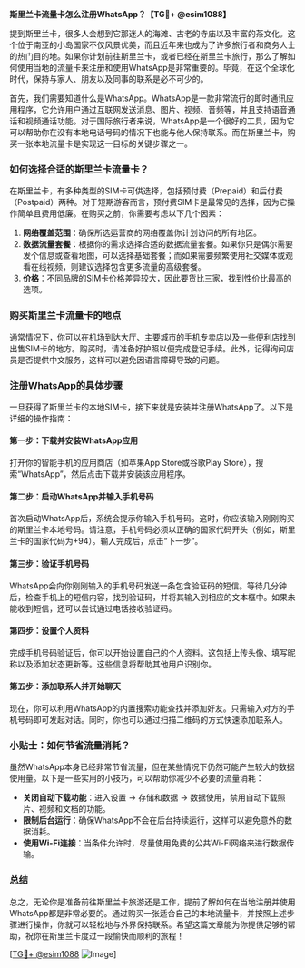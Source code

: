 **斯里兰卡流量卡怎么注册WhatsApp？【TG💪+ @esim1088】**

提到斯里兰卡，很多人会想到它那迷人的海滩、古老的寺庙以及丰富的茶文化。这个位于南亚的小岛国家不仅风景优美，而且近年来也成为了许多旅行者和商务人士的热门目的地。如果你计划前往斯里兰卡，或者已经在斯里兰卡旅行，那么了解如何使用当地的流量卡来注册和使用WhatsApp是非常重要的。毕竟，在这个全球化时代，保持与家人、朋友以及同事的联系是必不可少的。

首先，我们需要知道什么是WhatsApp。WhatsApp是一款非常流行的即时通讯应用程序，它允许用户通过互联网发送消息、图片、视频、音频等，并且支持语音通话和视频通话功能。对于国际旅行者来说，WhatsApp是一个很好的工具，因为它可以帮助你在没有本地电话号码的情况下也能与他人保持联系。而在斯里兰卡，购买一张本地流量卡是实现这一目标的关键步骤之一。

### 如何选择合适的斯里兰卡流量卡？

在斯里兰卡，有多种类型的SIM卡可供选择，包括预付费（Prepaid）和后付费（Postpaid）两种。对于短期游客而言，预付费SIM卡是最常见的选择，因为它操作简单且费用低廉。在购买之前，你需要考虑以下几个因素：

1. **网络覆盖范围**：确保所选运营商的网络覆盖你计划访问的所有地区。
2. **数据流量套餐**：根据你的需求选择合适的数据流量套餐。如果你只是偶尔需要发个信息或查看地图，可以选择基础套餐；而如果需要频繁使用社交媒体或观看在线视频，则建议选择包含更多流量的高级套餐。
3. **价格**：不同品牌的SIM卡价格差异较大，因此要货比三家，找到性价比最高的选项。

### 购买斯里兰卡流量卡的地点

通常情况下，你可以在机场到达大厅、主要城市的手机专卖店以及一些便利店找到出售SIM卡的地方。购买时，请准备好护照以便完成登记手续。此外，记得询问店员是否提供中文服务，这样可以避免因语言障碍导致的问题。

### 注册WhatsApp的具体步骤

一旦获得了斯里兰卡的本地SIM卡，接下来就是安装并注册WhatsApp了。以下是详细的操作指南：

#### 第一步：下载并安装WhatsApp应用
打开你的智能手机的应用商店（如苹果App Store或谷歌Play Store），搜索“WhatsApp”，然后点击下载并安装该应用程序。

#### 第二步：启动WhatsApp并输入手机号码
首次启动WhatsApp后，系统会提示你输入手机号码。这时，你应该输入刚刚购买的斯里兰卡本地号码。请注意，手机号码必须以正确的国家代码开头（例如，斯里兰卡的国家代码为+94）。输入完成后，点击“下一步”。

#### 第三步：验证手机号码
WhatsApp会向你刚刚输入的手机号码发送一条包含验证码的短信。等待几分钟后，检查手机上的短信内容，找到验证码，并将其输入到相应的文本框中。如果未能收到短信，还可以尝试通过电话接收验证码。

#### 第四步：设置个人资料
完成手机号码验证后，你可以开始设置自己的个人资料。这包括上传头像、填写昵称以及添加状态更新等。这些信息将帮助其他用户识别你。

#### 第五步：添加联系人并开始聊天
现在，你可以利用WhatsApp的内置搜索功能查找并添加好友。只需输入对方的手机号码即可发起对话。同时，你也可以通过扫描二维码的方式快速添加联系人。

### 小贴士：如何节省流量消耗？

虽然WhatsApp本身已经非常节省流量，但在某些情况下仍然可能产生较大的数据使用量。以下是一些实用的小技巧，可以帮助你减少不必要的流量消耗：

- **关闭自动下载功能**：进入设置 -> 存储和数据 -> 数据使用，禁用自动下载照片、视频和文档的功能。
- **限制后台运行**：确保WhatsApp不会在后台持续运行，这样可以避免意外的数据消耗。
- **使用Wi-Fi连接**：当条件允许时，尽量使用免费的公共Wi-Fi网络来进行数据传输。

### 总结

总之，无论你是准备前往斯里兰卡旅游还是工作，提前了解如何在当地注册并使用WhatsApp都是非常必要的。通过购买一张适合自己的本地流量卡，并按照上述步骤进行操作，你就可以轻松地与外界保持联系。希望这篇文章能为你提供足够的帮助，祝你在斯里兰卡度过一段愉快而顺利的旅程！

[[TG💪+ @esim1088](https://t.me/s/esim1088) ![Image](https://i.postimg.cc/4NQfJmqS/Snipaste-2025-05-13-00-14-12.png)]